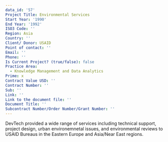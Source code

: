```yaml
---
data_id: '57'
Project Title: Environmental Services
Start Year: '1990'
End Year: '1992'
ISO3 Code: ''
Region: Asia
Country: ''
Client/ Donor: USAID
Point of contact: ''
Email: ''
Phone: ''
Is Current Project? (true/false): false
Practice Area:
  - Knowledge Management and Data Analytics
Prime: x
Contract Value USD: ''
Contract Number: ''
Sub: ''
Link: ''
Link to the document file: ''
Document Title: ''
Subcontract Number/Order Number/Grant Number: ''
---
```


DevTech provided a wide range of services including technical support, project design, urban environemnetal issues, and environmental reviews to USAID Bureaus in the Eastern Europe and Asia/Near East regions.